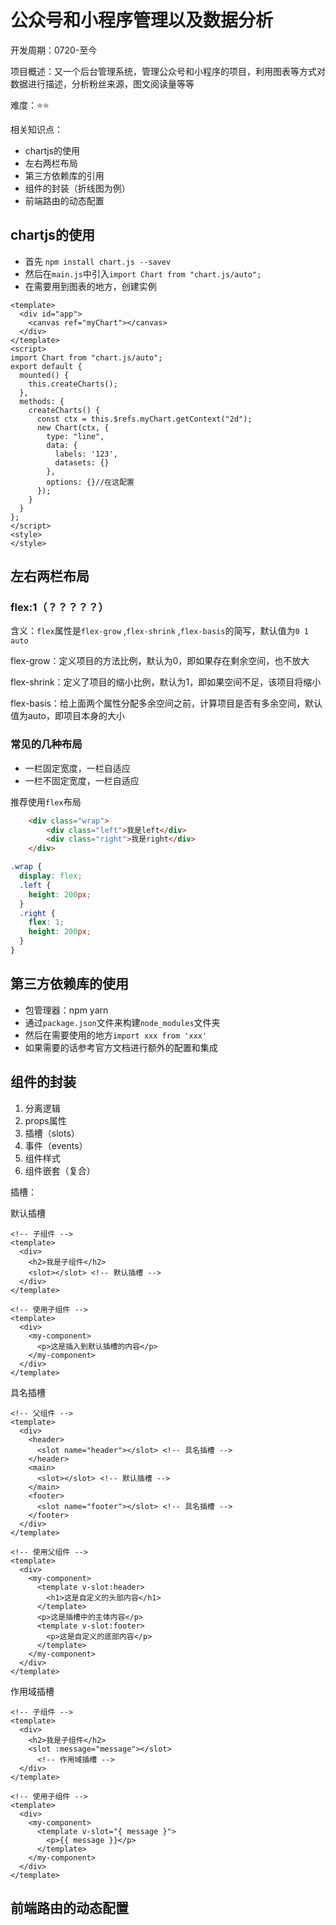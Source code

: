 # 公众号和小程序管理以及数据分析

开发周期：0720-至今

项目概述：又一个后台管理系统，管理公众号和小程序的项目，利用图表等方式对数据进行描述，分析粉丝来源，图文阅读量等等

难度：⭐⭐

相关知识点：

- chartjs的使用
- 左右两栏布局
- 第三方依赖库的引用
- 组件的封装（折线图为例）
- 前端路由的动态配置

## chartjs的使用

- 首先 ` npm install chart.js --savev `
- 然后在`main.js`中引入`import Chart from "chart.js/auto";`
- 在需要用到图表的地方，创建实例

```vue
<template>
  <div id="app">
    <canvas ref="myChart"></canvas>
  </div>
</template>
<script>
import Chart from "chart.js/auto";
export default {
  mounted() {
    this.createCharts();
  },
  methods: {
    createCharts() {
      const ctx = this.$refs.myChart.getContext("2d");
      new Chart(ctx, {
        type: "line",
        data: {
          labels: '123',
          datasets: {}
        },
        options: {}//在这配置
      });
    }
  }
};
</script>
<style>
</style>
```

## 左右两栏布局

### flex:1（？？？？？）

含义：`flex`属性是`flex-grow` ,`flex-shrink` ,`flex-basis`的简写，默认值为`0 1 auto`

flex-grow：定义项目的方法比例，默认为0，即如果存在剩余空间，也不放大

flex-shrink：定义了项目的缩小比例，默认为1，即如果空间不足，该项目将缩小

flex-basis：给上面两个属性分配多余空间之前，计算项目是否有多余空间，默认值为auto，即项目本身的大小

### 常见的几种布局

- 一栏固定宽度，一栏自适应
- 一栏不固定宽度，一栏自适应

推荐使用`flex`布局

```html
    <div class="wrap">
		<div class="left">我是left</div>
		<div class="right">我是right</div>
	</div>
```

```css
.wrap {
  display: flex;
  .left {
    height: 200px;
  }
  .right {
    flex: 1;
    height: 200px;
  }
}

```

## 第三方依赖库的使用

- 包管理器：npm yarn
- 通过`package.json`文件来构建`node_modules`文件夹
- 然后在需要使用的地方`import xxx from 'xxx'`
- 如果需要的话参考官方文档进行额外的配置和集成

## 组件的封装

1. 分离逻辑
2. props属性
3. 插槽（slots）
4. 事件（events）
5. 组件样式
6. 组件嵌套（复合）

插槽：

默认插槽

```vue
<!-- 子组件 -->
<template>
  <div>
    <h2>我是子组件</h2>
    <slot></slot> <!-- 默认插槽 -->
  </div>
</template>

<!-- 使用子组件 -->
<template>
  <div>
    <my-component>
      <p>这是插入到默认插槽的内容</p>
    </my-component>
  </div>
</template>
```

具名插槽

```vue
<!-- 父组件 -->
<template>
  <div>
    <header>
      <slot name="header"></slot> <!-- 具名插槽 -->
    </header>
    <main>
      <slot></slot> <!-- 默认插槽 -->
    </main>
    <footer>
      <slot name="footer"></slot> <!-- 具名插槽 -->
    </footer>
  </div>
</template>

<!-- 使用父组件 -->
<template>
  <div>
    <my-component>
      <template v-slot:header>
        <h1>这是自定义的头部内容</h1>
      </template>
      <p>这是插槽中的主体内容</p>
      <template v-slot:footer>
        <p>这是自定义的底部内容</p>
      </template>
    </my-component>
  </div>
</template>
```

作用域插槽

```vue
<!-- 子组件 -->
<template>
  <div>
    <h2>我是子组件</h2>
    <slot :message="message"></slot> 
      <!-- 作用域插槽 -->
  </div>
</template>

<!-- 使用子组件 -->
<template>
  <div>
    <my-component>
      <template v-slot="{ message }">
        <p>{{ message }}</p>
      </template>
    </my-component>
  </div>
</template>

```

## 前端路由的动态配置

